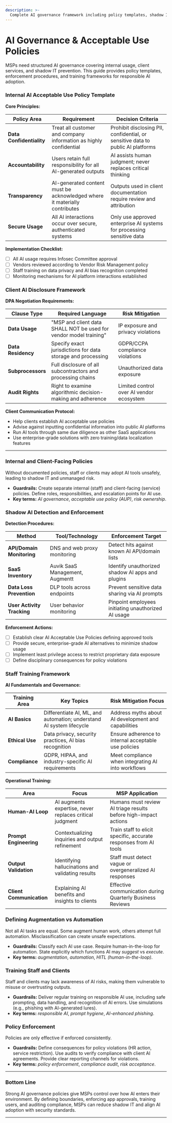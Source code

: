 ```yaml
---
description: >-
  Complete AI governance framework including policy templates, shadow IT detection, staff training, and enforcement procedures for MSP environments.
---
```


# AI Governance & Acceptable Use Policies

MSPs need structured AI governance covering internal usage, client services, and shadow IT prevention. This guide provides policy templates, enforcement procedures, and training frameworks for responsible AI adoption.

### **Internal AI Acceptable Use Policy Template**

**Core Principles:**

| Policy Area              | Requirement                                                               | Decision Criteria                                                               |
| ------------------------ | ------------------------------------------------------------------------- | ------------------------------------------------------------------------------- |
| **Data Confidentiality** | Treat all customer and company information as highly confidential         | Prohibit disclosing PII, confidential, or sensitive data to public AI platforms |
| **Accountability**       | Users retain full responsibility for all AI-generated outputs             | AI assists human judgment; never replaces critical thinking                     |
| **Transparency**         | AI-generated content must be acknowledged where it materially contributes | Outputs used in client documentation require review and attribution             |
| **Secure Usage**         | All AI interactions occur over secure, authenticated systems              | Only use approved enterprise AI systems for processing sensitive data           |

**Implementation Checklist:**

- [ ] All AI usage requires Infosec Committee approval
- [ ] Vendors reviewed according to Vendor Risk Management policy
- [ ] Staff training on data privacy and AI bias recognition completed
- [ ] Monitoring mechanisms for AI platform interactions established

### **Client AI Disclosure Framework**

**DPA Negotiation Requirements:**

| Clause Type        | Required Language                                                 | Risk Mitigation                          |
| ------------------ | ----------------------------------------------------------------- | ---------------------------------------- |
| **Data Usage**     | "MSP and client data SHALL NOT be used for vendor model training" | IP exposure and privacy violations       |
| **Data Residency** | Specify exact jurisdictions for data storage and processing       | GDPR/CCPA compliance violations          |
| **Subprocessors**  | Full disclosure of all subcontractors and processing chains       | Unauthorized data exposure               |
| **Audit Rights**   | Right to examine algorithmic decision-making and adherence        | Limited control over AI vendor ecosystem |

**Client Communication Protocol:**

- Help clients establish AI acceptable use policies
- Advise against inputting confidential information into public AI platforms
- Run AI tools through same due diligence as other SaaS applications
- Use enterprise-grade solutions with zero training/data localization features

---

### Internal and Client-Facing Policies

Without documented policies, staff or clients may adopt AI tools unsafely, leading to shadow IT and unmanaged risk.

- **Guardrails:** Create separate internal (staff) and client-facing (service) policies. Define roles, responsibilities, and escalation points for AI use.
- **Key terms:** _AI governance_, _acceptable use policy (AUP)_, _risk ownership_.

### Shadow AI Detection and Enforcement

**Detection Procedures:**

| Method                     | Tool/Technology                 | Enforcement Target                                  |
| -------------------------- | ------------------------------- | --------------------------------------------------- |
| **API/Domain Monitoring**  | DNS and web proxy monitoring    | Detect hits against known AI API/domain lists       |
| **SaaS Inventory**         | Auvik SaaS Management, Augmentt | Identify unauthorized shadow AI apps and plugins    |
| **Data Loss Prevention**   | DLP tools across endpoints      | Prevent sensitive data sharing via AI prompts       |
| **User Activity Tracking** | User behavior monitoring        | Pinpoint employees initiating unauthorized AI usage |

**Enforcement Actions:**

- [ ] Establish clear AI Acceptable Use Policies defining approved tools
- [ ] Provide secure, enterprise-grade AI alternatives to minimize shadow usage
- [ ] Implement least privilege access to restrict proprietary data exposure
- [ ] Define disciplinary consequences for policy violations

### Staff Training Framework

**AI Fundamentals and Governance:**

| Training Area   | Key Topics                                                           | Risk Mitigation Focus                                |
| --------------- | -------------------------------------------------------------------- | ---------------------------------------------------- |
| **AI Basics**   | Differentiate AI, ML, and automation; understand AI system lifecycle | Address myths about AI development and capabilities  |
| **Ethical Use** | Data privacy, security practices, AI bias recognition                | Ensure adherence to internal acceptable use policies |
| **Compliance**  | GDPR, HIPAA, and industry-specific AI requirements                   | Meet compliance when integrating AI into workflows   |

**Operational Training:**

| Area                     | Focus                                                   | MSP Application                                                  |
| ------------------------ | ------------------------------------------------------- | ---------------------------------------------------------------- |
| **Human-AI Loop**        | AI augments expertise, never replaces critical judgment | Humans must review AI triage results before high-impact actions  |
| **Prompt Engineering**   | Contextualizing inquiries and output refinement         | Train staff to elicit specific, accurate responses from AI tools |
| **Output Validation**    | Identifying hallucinations and validating results       | Staff must detect vague or overgeneralized AI responses          |
| **Client Communication** | Explaining AI benefits and insights to clients          | Effective communication during Quarterly Business Reviews        |

### Defining Augmentation vs Automation

Not all AI tasks are equal. Some augment human work, others attempt full automation. Misclassification can create unsafe expectations.

- **Guardrails:** Classify each AI use case. Require human-in-the-loop for automation. State explicitly which functions AI may _suggest_ vs _execute_.
- **Key terms:** _augmentation_, _automation_, _HITL (human-in-the-loop)_.

### Training Staff and Clients

Staff and clients may lack awareness of AI risks, making them vulnerable to misuse or overtrusting outputs.

- **Guardrails:** Deliver regular training on responsible AI use, including safe prompting, data handling, and recognition of AI errors. Use simulations (e.g., phishing with AI-generated lures).
- **Key terms:** _responsible AI_, _prompt hygiene_, _AI-enhanced phishing_.

### Policy Enforcement

Policies are only effective if enforced consistently.

- **Guardrails:** Define consequences for policy violations (HR action, service restriction). Use audits to verify compliance with client AI agreements. Provide clear reporting channels for violations.
- **Key terms:** _policy enforcement_, _compliance audit_, _risk acceptance_.

---

### **Bottom Line**

Strong AI governance policies give MSPs control over how AI enters their environment. By defining boundaries, enforcing app approvals, training users, and auditing compliance, MSPs can reduce shadow IT and align AI adoption with security standards.

---
